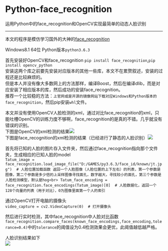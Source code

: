 # Python-face_recognition
运用Python中的face_recognition和OpenCV实现最简单的动态人脸识别
*****

本文的程序是模仿学习国外的大神的[face_recognition](https://github.com/ageitgey/face_recognition)

Windows8.1 64位 Python版本`python3.6.3`<br>


首先安装好OpenCV和face_recognition  `pip install face_recognition`,`pip install opencv_python`<br>
安装这两个库之前要先安装对应版本的其他一些库，本文不在累赘叙述，安装的过程还是比较麻烦的。<br>
但是本人并没有像大多数网上的方法那样，编译Boost，然后在编译dlib，而是对应安装了相应版本的库，然后成功的安装face_recognition。<br>
推荐一个比较稳的方法：`上官网或是开源的镜像网站下载对应Windows和Python版本的face_recognition`，然后pip安装`whl`文件。<br>


本文并没有使用OpenCV人脸检测的xml，通过对比face_recognition的xml，只能吐槽OpenCV的训练力度不够啊，face_recognition的是真的不错。几乎就没有错误的识别。<br>
下图是OpenCV的xml检测的结果![](https://github.com/J-crow/Python-face_recognition/blob/master/image/me.jpg)<br>
下图是face_recognition的xml检测的结果（已经进行了静态的人脸识别）![](https://github.com/J-crow/Python-face_recognition/blob/master/image/mayun.jpg)<br>


首先将已知的人脸的图片存入文件夹，然后通过face_recognition指向那个文件夹，生成相应的已知人脸的model<br>
`Tatum_image = face_recognition.load_image_file("D:/GAMES/py3.6.3/face_id/known/jt.jpg")  # 人脸位置加载函数 返回一个人脸图像（人脸位置的上下左右）的列表，第一个参数是图像，第二个参数是多少倍的上采样图像寻找面孔，数字越大，寻找较小的面孔，第三个参数是人脸检测模型，默认是hog<br>
Tatum_face_encoding = face_recognition.face_encodings(Tatum_image)[0]  # 人脸数据化，返回一个128个向量的列表（用于对比），0为图像里面第一个人的索引`<br>



通过OpenCV打开电脑的摄像头<br>
`video_capture = cv2.VideoCapture(0)  # 打开摄像头`<br>

然后进行实时检测，其中face_recognition中人脸对比函数`face_recognition.compare_faces(known_face_encodings,face_encoding,tolerance=0.4)`中的`tolerance`的阈值设为0.4检测效果会更优，此阈值越低越严格。<br>

人脸识别结果如下<br>
![](https://github.com/J-crow/Python-face_recognition/blob/master/image/face1.gif)
